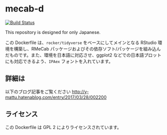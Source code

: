 # mecab-d
[![Build Status](https://travis-ci.org/ymattu/mecab-d.svg?branch=master)](https://travis-ci.org/ymattu/mecab-d)

This repository is designed for only Japanese.

この Dockerfile は、`rocker/tidyverse` をベースにしてメインとなる RStudio 環境を構築し、RMeCab パッケージおよびその依存ソフト/パッケージを組み込んだものです。また、環境を日本語に対応させ、ggplot2 などでの日本語プロットにも対応できるよう、`IPAex` フォントを入れています。

## 詳細は
以下のブログ記事をご覧ください
http://y-mattu.hatenablog.com/entry/2017/03/28/002200

## ライセンス
この Dockerfile は GPL 2 によりライセンスされています。
